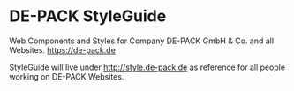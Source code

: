 # DE-PACK StyleGuide
Web Components and Styles for Company DE-PACK GmbH & Co. and all Websites. https://de-pack.de

StyleGuide will live under http://style.de-pack.de as reference for all people working on DE-PACK Websites.